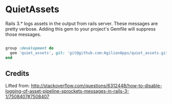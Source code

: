 # QuietAssets

Rails 3.* logs assets in the output from rails server. These messages are pretty verbose.
Adding this gem to your project's Gemfile will suppress those messages.

``` ruby

group :development do
  gem 'quiet_assets', git: 'git@github.com:AgilionApps/quiet_assets.git'
end

```

## Credits

Lifted from: http://stackoverflow.com/questions/6312448/how-to-disable-logging-of-asset-pipeline-sprockets-messages-in-rails-3-1/7508407#7508407
